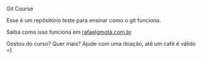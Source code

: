 Git Course

Esse é um repósitório teste para ensinar como o git funciona.

Saiba como isso funciona em [rafaelgmota.com.br](http://rafaelgmota.com.br)

Gostou do curso? Quer mais? Ajude com uma doação, até um café é válido =)

